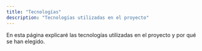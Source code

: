 ```yaml
---
title: "Tecnologías"
description: "Tecnologías utilizadas en el proyecto"
---
```


En esta página explicaré las tecnologías utilizadas en el proyecto y por qué se han elegido.